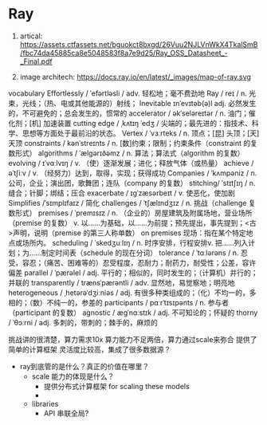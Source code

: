 # Ray

1. artical:
https://assets.ctfassets.net/bguokct8bxgd/26Vuu2NJLVnWkX4TkalSmB/fbc74da45885ca8e5048583f8a7e9d25/Ray_OSS_Datasheet_-_Final.pdf

2. image architech: https://docs.ray.io/en/latest/_images/map-of-ray.svg

vocabulary
Effortlessly / ˈefərtləsli / adv.  轻松地；毫不费劲地
Ray / reɪ / n.  光束，光线；（热、电或其他能源的）射线；
Inevitable ɪnˈevɪtəb(ə)l adj.  必然发生的，不可避免的；总会发生的，惯常的
accelerator / əkˈseləreɪtər / n.  油门；催化剂；[机] 加速装置
cutting edge / ˌkʌtɪŋ ˈedʒ /  尖端的；最先进的：指技术、科学、思想等方面处于最前沿的状态。
Vertex / ˈvɜːrteks / n.  顶点；[昆] 头顶；[天] 天顶
constraints / kənˈstreɪnts / n.  [数]约束；限制；约束条件（constraint 的复数形式）
algorithms / ˈælɡərɪðəmz / n.  算法；算法式（algorithm 的复数）
evolving / ɪˈvɑːlvɪŋ / v.  （使）逐渐发展；进化；释放气体（或热量）
achieve / əˈtʃiːv / v.  （经努力）达到，取得，实现；获得成功
Companies / ˈkʌmpəniz / n.  公司，企业；演出团，歌舞团；连队（company 的复数）
stitching/ ˈstɪtʃɪŋ / n.  缝合；针脚；绑结；压合
exacerbate / ɪɡˈzæsərbeɪt / v.  使恶化，使加剧
Simplifies  /ˈsɪmplɪfaɪz / 简化
challenges / ˈtʃælɪndʒɪz / n.  挑战（challenge 复数形式）
premises / ˈpremɪsɪz / n.  （企业的）房屋建筑及附属场地，营业场所（premise 的复数） v.  以……为基础，以……为前提；预先提出，事先提到；<古>声明，说明（premise 的第三人称单数）
on premises 现场：指在某个特定地点或场所内。
scheduling / ˈskedʒuːlɪŋ / n.  时序安排，行程安排v.  把……列入计划；为……制定时间表（schedule 的现在分词）
tolerance / ˈtɑːlərəns / n.  忍受，容忍；（痛苦、困难等的）忍受程度，忍耐力；耐药力，耐受性；公差，容许偏差
parallel / ˈpærəlel / adj.   平行的；相似的，同时发生的；（计算机）并行的；并联的
transparently / trænsˈpærəntli / adv.  显然地，易觉察地；明亮地
heterogeneous / ˌhetərəˈdʒiːniəs / adj.  有很多种类组成的；（化）不均一的，多相的；（数）不纯一的，参差的
participants / pɑːrˈtɪsɪpənts / n.  参与者（participant 的复数）
agnostic / æɡˈnɑːstɪk / adj.  不可知论的；怀疑的
thorny / ˈθɔːrni / adj.  多刺的，带刺的；棘手的，麻烦的

挑战讲的很清楚，算力需求10x 算力能力不足两倍，算力通过scale来弥合
提供了简单的计算框架
灵活度比较高，集成了很多数据源？
- ray到底管的是什么？真正的价值在哪里？
    - scale 能力的体现是什么？
        - 提供分布式计算框架 for scaling these models
        -
    - libraries 
        - API 串联全局? 

